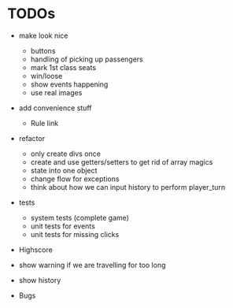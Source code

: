 # TODOs

- make look nice
  - buttons
  - handling of picking up passengers
  - mark 1st class seats
  - win/loose
  - show events happening
  - use real images
- add convenience stuff
  - Rule link
- refactor
  - only create divs once
  - create and use getters/setters to get rid of array magics
  - state into one object
  - change flow for exceptions
  - think about how we can input history to perform player_turn
- tests
  - system tests (complete game)
  - unit tests for events
  - unit tests for missing clicks

- Highscore
- show warning if we are travelling for too long
- show history

- Bugs
